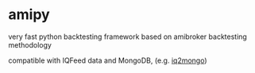 # amipy
very fast python backtesting framework based on amibroker backtesting methodology

compatible with IQFeed data and MongoDB,  (e.g. [iq2mongo](https://github.com/Quantmatic/iq2mongo))
